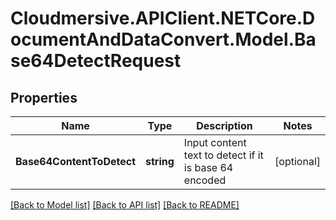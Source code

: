 # Cloudmersive.APIClient.NETCore.DocumentAndDataConvert.Model.Base64DetectRequest
## Properties

Name | Type | Description | Notes
------------ | ------------- | ------------- | -------------
**Base64ContentToDetect** | **string** | Input content text to detect if it is base 64 encoded | [optional] 

[[Back to Model list]](../README.md#documentation-for-models) [[Back to API list]](../README.md#documentation-for-api-endpoints) [[Back to README]](../README.md)

